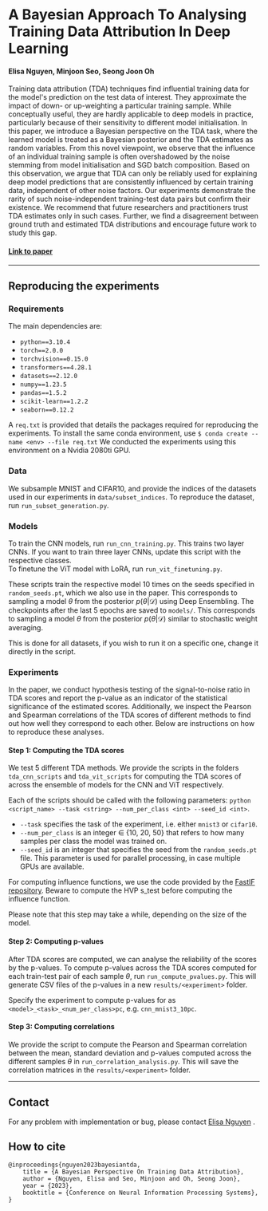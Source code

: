 # A Bayesian Approach To Analysing Training Data Attribution In Deep Learning

#### Elisa Nguyen, Minjoon Seo, Seong Joon Oh

Training data attribution (TDA) techniques find influential training data for the model's prediction on the test data of interest. They approximate the impact of down- or up-weighting a particular training sample. While conceptually useful, they are hardly applicable to deep models in practice, particularly because of their sensitivity to different model initialisation. In this paper, we introduce a Bayesian perspective on the TDA task, where the learned model is treated as a Bayesian posterior and the TDA estimates as random variables. From this novel viewpoint, we observe that the influence of an individual training sample is often overshadowed by the noise stemming from model initialisation and SGD batch composition. Based on this observation, we argue that TDA can only be reliably used for explaining deep model predictions that are consistently influenced by certain training data, independent of other noise factors. Our experiments demonstrate the rarity of such noise-independent training-test data pairs but confirm their existence. We recommend that future researchers and practitioners trust TDA estimates only in such cases. Further, we find a disagreement between ground truth and estimated TDA distributions and encourage future work to study this gap.

#### [Link to paper](https://arxiv.org/abs/2305.19765)

------------------------------
## Reproducing the experiments

### Requirements

The main dependencies are:

- `python==3.10.4`
- `torch==2.0.0`
- `torchvision==0.15.0`
- `transformers==4.28.1`
- `datasets==2.12.0`
- `numpy==1.23.5`
- `pandas==1.5.2`
- `scikit-learn==1.2.2`
- `seaborn==0.12.2`

A `req.txt` is provided that details the packages required for reproducing the experiments. To install the same conda environment, use `$ conda create --name <env> --file req.txt` 
We conducted the experiments using this environment on a Nvidia 2080ti GPU.

### Data

We subsample MNIST and CIFAR10, and provide the indices of the datasets used in our experiments in `data/subset_indices`. 
To reproduce the dataset, run `run_subset_generation.py`. 

### Models

To train the CNN models, run `run_cnn_training.py`. This trains two layer CNNs. If you want to train three layer CNNs, update this script with the respective classes.  
To finetune the ViT model with LoRA, run `run_vit_finetuning.py`.

These scripts train the respective model 10 times on the seeds specified in `random_seeds.pt`, which we also use in the paper. This corresponds to sampling a model $\theta$ from the posterior $p(\theta|\mathcal{D})$ using Deep Ensembling. 
The checkpoints after the last 5 epochs are saved to `models/`. This corresponds to sampling a model $\theta$ from the posterior $p(\theta|\mathcal{D})$ similar to stochastic weight averaging. 

This is done for all datasets, if you wish to run it on a specific one, change it directly in the script. 

### Experiments
In the paper, we conduct hypothesis testing of the signal-to-noise ratio in TDA scores and report the p-value as an indicator of the statistical significance of the estimated scores. Additionally, we inspect the Pearson and Spearman correlations of the TDA scores of different methods to find out how well they correspond to each other. Below are instructions on how to reproduce these analyses. 

#### Step 1: Computing the TDA scores
We test 5 different TDA methods. We provide the scripts in the folders `tda_cnn_scripts` and `tda_vit_scripts` for computing the TDA scores of across the ensemble of models for the CNN and ViT respectively. 

Each of the scripts should be called with the following parameters: `python <script_name> --task <string> --num_per_class <int> --seed_id <int>`. 

- `--task` specifies the task of the experiment, i.e. either `mnist3` or `cifar10`.
- `--num_per_class` is an integer $\in$ {10, 20, 50} that refers to how many samples per class the model was trained on.
- `--seed_id` is an integer that specifies the seed from the `random_seeds.pt` file. This parameter is used for parallel processing, in case multiple GPUs are available. 

For computing influence functions, we use the code provided by the [FastIF repository](https://github.com/salesforce/fast-influence-functions). Beware to compute the HVP s_test before computing the influence function. 

Please note that this step may take a while, depending on the size of the model. 

#### Step 2: Computing p-values
After TDA scores are computed, we can analyse the reliability of the scores by the p-values. To compute p-values across the TDA scores computed for each train-test pair of each sample $\theta$, run `run_compute_pvalues.py`. This will generate CSV files of the p-values in a new `results/<experiment>` folder.

Specify the experiment to compute p-values for as `<model>_<task>_<num_per_class>pc`, e.g. `cnn_mnist3_10pc`. 

#### Step 3: Computing correlations
We provide the script to compute the Pearson and Spearman correlation between the mean, standard deviation and p-values computed across the different samples $\theta$ in `run_correlation_analysis.py`. This will save the correlation matrices in the `results/<experiment>` folder.

----------
## Contact
For any problem with implementation or bug, please contact <a href="mailto:elisa.nguyen@live.de" target="_blank">Elisa Nguyen</a>
.

## How to cite
```
@inproceedings{nguyen2023bayesiantda,
    title = {A Bayesian Perspective On Training Data Attribution},
    author = {Nguyen, Elisa and Seo, Minjoon and Oh, Seong Joon},
    year = {2023},
    booktitle = {Conference on Neural Information Processing Systems},
}
```
